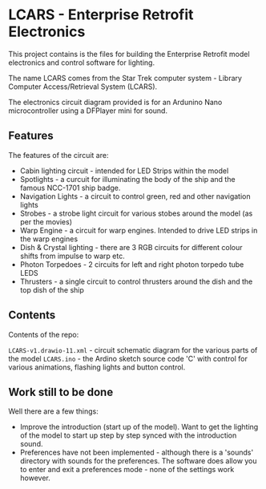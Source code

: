 # LCARS - Enterprise Retrofit Electronics

This project contains is the files for building the Enterprise Retrofit model electronics and control software for lighting.

The name LCARS comes from the Star Trek computer system - Library Computer Access/Retrieval System (LCARS).

The electronics circuit diagram provided is for an Ardunino Nano microcontroller using a DFPlayer mini for sound.

## Features

The features of the circuit are:

- Cabin lighting circuit - intended for LED Strips within the model
- Spotlights - a curcuit for illuminating the body of the ship and the famous NCC-1701 ship badge.
- Navigation Lights - a circuit to control green, red and other navigation lights
- Strobes - a strobe light circuit for various stobes around the model (as per the movies)
- Warp Engine - a circuit for warp engines. Intended to drive LED strips in the warp engines
- Dish & Crystal lighting - there are 3 RGB circuits for different colour shifts from impulse to warp etc.
- Photon Torpedoes - 2 circuits for left and right photon torpedo tube LEDS
- Thrusters - a single circuit to control thrusters around the dish and the top dish of the ship

## Contents

Contents of the repo:

`LCARS-v1.drawio-11.xml` - circuit schematic diagram for the various parts of the model
`LCARS.ino` - the Ardino sketch source code 'C' with control for various animations, flashing lights and button control.

## Work still to be done

Well there are a few things:

- Improve the introduction (start up of the model). Want to get the lighting of the model to start up step by step synced with the introduction sound.
- Preferences have not been implemented - although there is a 'sounds' directory with sounds for the preferences. The software does allow you to enter and exit a preferences mode - none of the settings work however.
